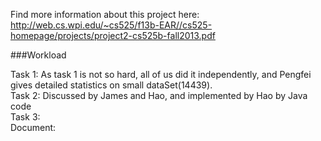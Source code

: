 Find more information about this project here: http://web.cs.wpi.edu/~cs525/f13b-EAR//cs525-homepage/projects/project2-cs525b-fall2013.pdf       

###Workload

Task 1: As task 1 is not so hard, all of us did it independently, and Pengfei gives detailed statistics on small dataSet(14439).   
Task 2: Discussed by James and Hao, and implemented by Hao by Java code      
Task 3:      
Document:      